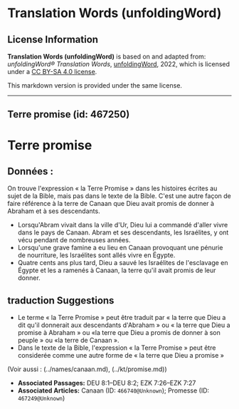 # Translation Words (unfoldingWord)

## License Information

**Translation Words (unfoldingWord)** is based on and adapted from: _unfoldingWord® Translation Words_, [unfoldingWord](https://unfoldingword.org/utw), 2022, which is licensed under a [CC BY-SA 4.0 license](https://creativecommons.org/licenses/by-sa/4.0/legalcode.en).

This markdown version is provided under the same license.



--------------------------------

## Terre promise (id: 467250)

Terre promise
=============

Données :
---------

On trouve l'expression « la Terre Promise » dans les histoires écrites au sujet de la Bible, mais pas dans le texte de la Bible. C'est une autre façon de faire référence à la terre de Canaan que Dieu avait promis de donner à Abraham et à ses descendants.

* Lorsqu'Abram vivait dans la ville d'Ur, Dieu lui a commandé d'aller vivre dans le pays de Canaan. Abram et ses descendants, les Israélites, y ont vécu pendant de nombreuses années.
* Lorsqu'une grave famine a eu lieu en Canaan provoquant une pénurie de nourriture, les Israélites sont allés vivre en Égypte.
* Quatre cents ans plus tard, Dieu a sauvé les Israélites de l'esclavage en Égypte et les a ramenés à Canaan, la terre qu'il avait promis de leur donner.

traduction Suggestions
----------------------

* Le terme « la Terre Promise » peut être traduit par « la terre que Dieu a dit qu'il donnerait aux descendants d'Abraham » ou « la terre que Dieu a promise à Abraham » ou «la terre que Dieu a promis de donner à son peuple » ou «la terre de Canaan ».
* Dans le texte de la Bible, l'expression « la Terre Promise » peut être considerée comme une autre forme de « la terre que Dieu a promise »

(Voir aussi : (../names/canaan.md), (../kt/promise.md))

* **Associated Passages:** DEU 8:1–DEU 8:2; EZK 7:26–EZK 7:27
* **Associated Articles:** Canaan (ID: `466740@Unknown`); Promesse (ID: `467249@Unknown`)

